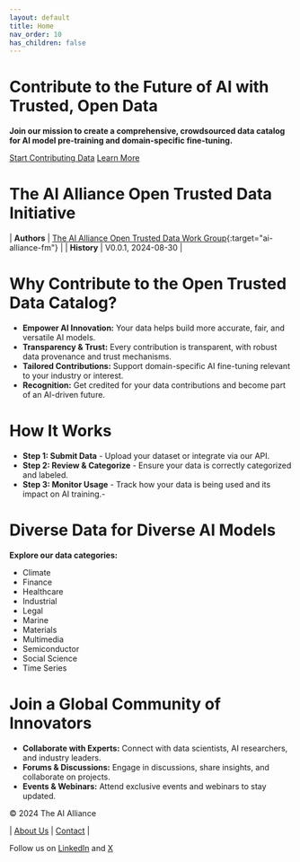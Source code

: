 ```yaml
---
layout: default
title: Home
nav_order: 10
has_children: false
---
```


# Contribute to the Future of AI with Trusted, Open Data

**Join our mission to create a comprehensive, crowdsourced data catalog for AI model pre-training and domain-specific fine-tuning.**

<a href="contributing.markdown" class="btn">Start Contributing Data</a>
<a href="about.markdown" class="btn">Learn More</a>

# The AI Alliance Open Trusted Data Initiative

| **Authors** | [The AI Alliance Open Trusted Data Work Group](https://thealliance.ai/focusareas/foundation-models){:target="ai-alliance-fm"} |
| **History** | V0.0.1, 2024-08-30 |

# Why Contribute to the Open Trusted Data Catalog?

- **Empower AI Innovation:** Your data helps build more accurate, fair, and versatile AI models.
- **Transparency & Trust:** Every contribution is transparent, with robust data provenance and trust mechanisms.
- **Tailored Contributions:** Support domain-specific AI fine-tuning relevant to your industry or interest.
- **Recognition:** Get credited for your data contributions and become part of an AI-driven future.

# How It Works

- **Step 1: Submit Data** - Upload your dataset or integrate via our API.
- **Step 2: Review & Categorize** - Ensure your data is correctly categorized and labeled.
- **Step 3: Monitor Usage** - Track how your data is being used and its impact on AI training.- 

# Diverse Data for Diverse AI Models
**Explore our data categories:**

- Climate
- Finance
- Healthcare
- Industrial
- Legal
- Marine
- Materials
- Multimedia
- Semiconductor
- Social Science
- Time Series

# Join a Global Community of Innovators

- **Collaborate with Experts:** Connect with data scientists, AI researchers, and industry leaders.
- **Forums & Discussions:** Engage in discussions, share insights, and collaborate on projects.
- **Events & Webinars:** Attend exclusive events and webinars to stay updated.

&copy; 2024 The AI Alliance

| [About Us](https://thealliance.ai/about-aia) | [Contact](mailto:contact@thealliance.ai) |

Follow us on [LinkedIn](https://www.linkedin.com/company/the-aialliance/) and [X](https://x.com/thealliance_ai)

